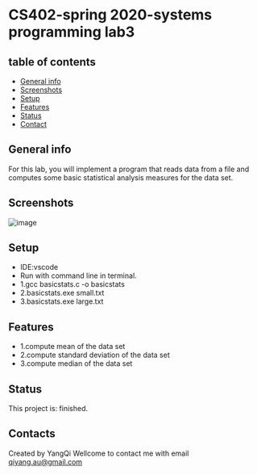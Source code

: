 # CS402-spring 2020-systems programming lab3

## table of contents
* [General info](#general-info)
* [Screenshots](#screenshots)
* [Setup](#setup)
* [Features](#features)
* [Status](#status)
* [Contact](#contact)

## General info
For this lab, you will implement a program that reads data from a file and
             computes some basic statistical analysis measures for the data set.

## Screenshots
![image](https://user-images.githubusercontent.com/60582494/80615498-55e1fd00-8a72-11ea-8b6d-6fe0e00b7270.png)


## Setup
* IDE:vscode
* Run with command line in terminal. 
* 1.gcc basicstats.c -o basicstats
* 2.basicstats.exe small.txt
* 3.basicstats.exe large.txt

## Features
* 1.compute mean of the data set
* 2.compute standard deviation of the data set
* 3.compute median of the data set

## Status
This project is: finished.

## Contacts
Created by YangQi 
Wellcome to contact me with email qiyang.au@gmail.com
